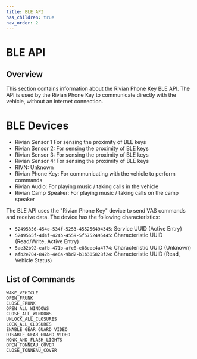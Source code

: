 ```yaml
---
title: BLE API
has_children: true
nav_order: 2
---
```


# BLE API

## Overview

This section contains information about the Rivian Phone Key BLE API. The API is used by the Rivian Phone Key to communicate directly with the vehicle, without an internet connection.

# BLE Devices

- Rivian Sensor 1 For sensing the proximity of BLE keys
- Rivian Sensor 2: For sensing the proximity of BLE keys
- Rivian Sensor 3: For sensing the proximity of BLE keys
- Rivian Sensor 4: For sensing the proximity of BLE keys
- RIVN: Unknown
- Rivian Phone Key: For communicating with the vehicle to perform commands
- Rivian Audio: For playing music / taking calls in the vehicle
- Rivian Camp Speaker: For playing music / taking calls on the camp speaker

The BLE API uses the "Rivian Phone Key" device to send VAS commands and receive data. The device has the following characteristics:

- `52495356-454e-534f-5253-455256494345`: Service UUID (Active Entry)
- `5249565f-4d4f-424b-4559-5f5752495445`: Characteristic UUID (Read/Write, Active Entry)
- `5ae32b92-eafb-471b-afe8-e88eec4a4774`: Characteristic UUID (Unknown)
- `afb2e704-842b-4e6a-9bd2-b1b305828f24`: Characteristic UUID (Read, Vehicle Status)

## List of Commands

```
WAKE_VEHICLE
OPEN_FRUNK
CLOSE_FRUNK
OPEN_ALL_WINDOWS
CLOSE_ALL_WINDOWS
UNLOCK_ALL_CLOSURES
LOCK_ALL_CLOSURES
ENABLE_GEAR_GUARD_VIDEO
DISABLE_GEAR_GUARD_VIDEO
HONK_AND_FLASH_LIGHTS
OPEN_TONNEAU_COVER
CLOSE_TONNEAU_COVER
```
